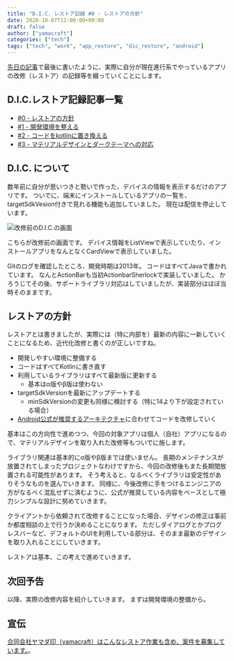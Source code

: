 ```yaml
---
title: "D.I.C. レストア記録 #0 - レストアの方針"
date: 2020-10-07T12:00:00+09:00
draft: false
author: ["yamacraft"]
categories: ["tech"]
tags: ["tech", "work", "app_restore", "dic_restore", "android"]
---
```


[先日の記事](/note/restore-android-app/)で最後に書いたように、実際に自分が現在進行系でやっているアプリの改修（レストア）の記録等を綴っていくことにします。

## D.I.C.レストア記録記事一覧

- [#0 - レストアの方針](/note/restore-dic-00/)
- [#1 - 開発環境を整える](/note/restore-dic-01/)
- [#2 - コードをkotlinに置き換える](/note/restore-dic-02/)
- [#3 - マテリアルデザインとダークテーマへの対応](/note/restore-dic-03/)

## D.I.C. について

数年前に自分が思いつきと勢いで作った、デバイスの情報を表示するだけのアプリです。
ついでに、端末にインストールしているアプリの一覧を、targetSdkVesion付きで見れる機能も追加していました。
現在は配信を停止しています。

![改修前のD.I.C.の画面](/note/image/restore-dic-00/restore-dic-00-01.png)

こちらが改修前の画面です。
デバイス情報をListViewで表示していたり、インストールアプリをなんとなくCardViewで表示していました。

Gitのログを確認したところ、開発時期は2013年。
コードはすべてJavaで書かれています。
なんとActionBarも当初ActionbarSherlockで実装していました。
かろうじてその後、サポートライブラリ対応はしていましたが、実装部分はほぼ当時そのままです。

## レストアの方針

レストアとは書きましたが、実際には（特に内部を）最新の内容に一新していくことになるため、近代化改修と書くのが正しいですね。

* 開発しやすい環境に整備する
* コードはすべてKotlinに書き直す
* 利用しているライブラリはすべて最新版に更新する
  * 基本はα版やβ版は使わない
* targetSdkVersionを最新にアップデートする
  * minSdkVersionの変更も同様に検討する（特に14より下が設定されている場合）
* [Android公式が推奨するアーキテクチャ](https://developer.android.com/jetpack/docs/guide)に合わせてコードを改修していく

基本はこの方向性で進めつつ、今回の対象アプリは個人（自社）アプリになるので、マテリアルデザインを取り入れた改修等もついでに施します。

ライブラリ関連は基本的にα版やβ版までは使いません。
長期のメンテナンスが放置されてしまったプロジェクトなわけですから、今回の改修後もまた長期間放置される可能性があります。
そう考えると、なるべくライブラリは安定性がありそうなものを選んでいきます。
同様に、今後改修に手をつけるエンジニアの方がなるべく混乱せずに済むように、公式が推奨している内容をベースとして極力シンプルな設計に努めていきます。

クライアントから依頼されて改修することになった場合、デザインの修正は事前か都度相談の上で行うか決めることになります。
ただしダイアログとかプログレスバーなど、デフォルトのUIを利用している部分は、そのまま最新のデザインを取り入れることにしていきます。

レストアは基本、この考えで進めていきます。

## 次回予告

以降、実際の改修内容を紹介していきます。
まずは開発環境の整備から。

## 宣伝

[合同会社ヤマダ印（yamacraft）はこんなレストア作業も含め、案件を募集しています。](https://yamadajirushi.co.jp/posts/202010-yamacraft-work-wanted/)。